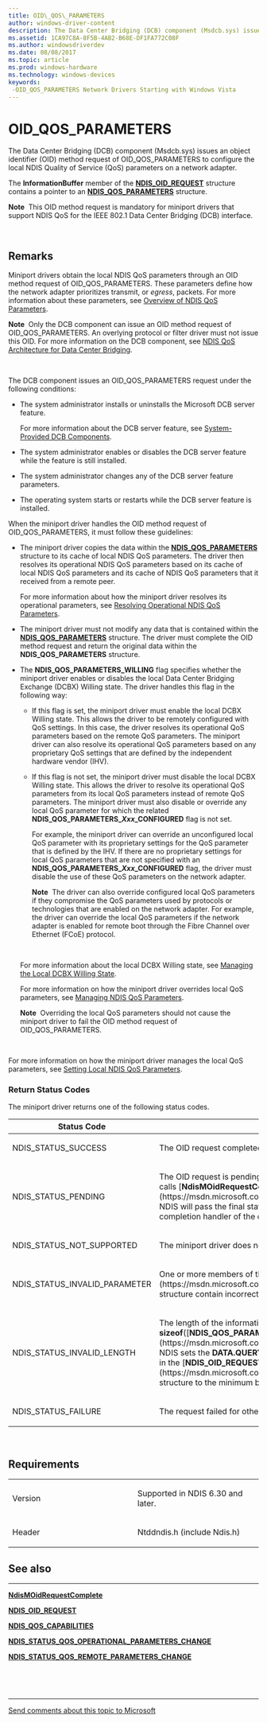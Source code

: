 ```yaml
---
title: OID\_QOS\_PARAMETERS
author: windows-driver-content
description: The Data Center Bridging (DCB) component (Msdcb.sys) issues an object identifier (OID) method request of OID\_QOS\_PARAMETERS to configure the local NDIS Quality of Service (QoS) parameters on a network adapter.
ms.assetid: 1CA97C8A-8F5B-4AB2-B68E-DF1FA772C08F
ms.author: windowsdriverdev
ms.date: 08/08/2017
ms.topic: article
ms.prod: windows-hardware
ms.technology: windows-devices
keywords: 
 -OID_QOS_PARAMETERS Network Drivers Starting with Windows Vista
---
```


# OID\_QOS\_PARAMETERS


The Data Center Bridging (DCB) component (Msdcb.sys) issues an object identifier (OID) method request of OID\_QOS\_PARAMETERS to configure the local NDIS Quality of Service (QoS) parameters on a network adapter.

The **InformationBuffer** member of the [**NDIS\_OID\_REQUEST**](https://msdn.microsoft.com/library/windows/hardware/ff566710) structure contains a pointer to an [**NDIS\_QOS\_PARAMETERS**](https://msdn.microsoft.com/library/windows/hardware/hh451640) structure.

**Note**  This OID method request is mandatory for miniport drivers that support NDIS QoS for the IEEE 802.1 Data Center Bridging (DCB) interface.

 

Remarks
-------

Miniport drivers obtain the local NDIS QoS parameters through an OID method request of OID\_QOS\_PARAMETERS. These parameters define how the network adapter prioritizes transmit, or *egress*, packets. For more information about these parameters, see [Overview of NDIS QoS Parameters](https://msdn.microsoft.com/library/windows/hardware/hh440130).

**Note**  Only the DCB component can issue an OID method request of OID\_QOS\_PARAMETERS. An overlying protocol or filter driver must not issue this OID. For more information on the DCB component, see [NDIS QoS Architecture for Data Center Bridging](https://msdn.microsoft.com/library/windows/hardware/hh451627).

 

The DCB component issues an OID\_QOS\_PARAMETERS request under the following conditions:

-   The system administrator installs or uninstalls the Microsoft DCB server feature.

    For more information about the DCB server feature, see [System-Provided DCB Components](https://msdn.microsoft.com/library/windows/hardware/hh440259).

-   The system administrator enables or disables the DCB server feature while the feature is still installed.

-   The system administrator changes any of the DCB server feature parameters.

-   The operating system starts or restarts while the DCB server feature is installed.

When the miniport driver handles the OID method request of OID\_QOS\_PARAMETERS, it must follow these guidelines:

-   The miniport driver copies the data within the [**NDIS\_QOS\_PARAMETERS**](https://msdn.microsoft.com/library/windows/hardware/hh451640) structure to its cache of local NDIS QoS parameters. The driver then resolves its operational NDIS QoS parameters based on its cache of local NDIS QoS parameters and its cache of NDIS QoS parameters that it received from a remote peer.

    For more information about how the miniport driver resolves its operational parameters, see [Resolving Operational NDIS QoS Parameters](https://msdn.microsoft.com/library/windows/hardware/hh440220).

-   The miniport driver must not modify any data that is contained within the [**NDIS\_QOS\_PARAMETERS**](https://msdn.microsoft.com/library/windows/hardware/hh451640) structure. The driver must complete the OID method request and return the original data within the **NDIS\_QOS\_PARAMETERS** structure.

-   The **NDIS\_QOS\_PARAMETERS\_WILLING** flag specifies whether the miniport driver enables or disables the local Data Center Bridging Exchange (DCBX) Willing state. The driver handles this flag in the following way:

    -   If this flag is set, the miniport driver must enable the local DCBX Willing state. This allows the driver to be remotely configured with QoS settings. In this case, the driver resolves its operational QoS parameters based on the remote QoS parameters. The miniport driver can also resolve its operational QoS parameters based on any proprietary QoS settings that are defined by the independent hardware vendor (IHV).

    -   If this flag is not set, the miniport driver must disable the local DCBX Willing state. This allows the driver to resolve its operational QoS parameters from its local QoS parameters instead of remote QoS parameters. The miniport driver must also disable or override any local QoS parameter for which the related **NDIS\_QOS\_PARAMETERS\_*Xxx*\_CONFIGURED** flag is not set.

        For example, the miniport driver can override an unconfigured local QoS parameter with its proprietary settings for the QoS parameter that is defined by the IHV. If there are no proprietary settings for local QoS parameters that are not specified with an **NDIS\_QOS\_PARAMETERS\_*Xxx*\_CONFIGURED** flag, the driver must disable the use of these QoS parameters on the network adapter.

        **Note**  The driver can also override configured local QoS parameters if they compromise the QoS parameters used by protocols or technologies that are enabled on the network adapter. For example, the driver can override the local QoS parameters if the network adapter is enabled for remote boot through the Fibre Channel over Ethernet (FCoE) protocol.

         

    For more information about the local DCBX Willing state, see [Managing the Local DCBX Willing State](https://msdn.microsoft.com/library/windows/hardware/hh706282).

    For more information on how the miniport driver overrides local QoS parameters, see [Managing NDIS QoS Parameters](https://msdn.microsoft.com/library/windows/hardware/hh464015).

    **Note**  Overriding the local QoS parameters should not cause the miniport driver to fail the OID method request of OID\_QOS\_PARAMETERS.

     

For more information on how the miniport driver manages the local QoS parameters, see [Setting Local NDIS QoS Parameters](https://msdn.microsoft.com/library/windows/hardware/hh440225).

### Return Status Codes

The miniport driver returns one of the following status codes.

<table>
<colgroup>
<col width="50%" />
<col width="50%" />
</colgroup>
<thead>
<tr class="header">
<th>Status Code</th>
<th>Description</th>
</tr>
</thead>
<tbody>
<tr class="odd">
<td><p>NDIS_STATUS_SUCCESS</p></td>
<td><p>The OID request completed successfully.</p></td>
</tr>
<tr class="even">
<td><p>NDIS_STATUS_PENDING</p></td>
<td><p>The OID request is pending completion. When the miniport driver calls [<strong>NdisMOidRequestComplete</strong>](https://msdn.microsoft.com/library/windows/hardware/ff563622), NDIS will pass the final status code and results to the OID request completion handler of the caller after the request is completed.</p></td>
</tr>
<tr class="odd">
<td><p>NDIS_STATUS_NOT_SUPPORTED</p></td>
<td><p>The miniport driver does not support the NDIS QoS interface.</p></td>
</tr>
<tr class="even">
<td><p>NDIS_STATUS_INVALID_PARAMETER</p></td>
<td><p>One or more members of the [<strong>NDIS_QOS_PARAMETERS</strong>](https://msdn.microsoft.com/library/windows/hardware/hh451640) structure contain incorrect values.</p></td>
</tr>
<tr class="odd">
<td><p>NDIS_STATUS_INVALID_LENGTH</p></td>
<td><p>The length of the information buffer is less than <strong>sizeof</strong>([<strong>NDIS_QOS_PARAMETERS</strong>](https://msdn.microsoft.com/library/windows/hardware/hh451640)). NDIS sets the <strong>DATA.QUERY_INFORMATION.BytesNeeded</strong> member in the [<strong>NDIS_OID_REQUEST</strong>](https://msdn.microsoft.com/library/windows/hardware/ff566710) structure to the minimum buffer size that is required.</p></td>
</tr>
<tr class="even">
<td><p>NDIS_STATUS_FAILURE</p></td>
<td><p>The request failed for other reasons.</p></td>
</tr>
</tbody>
</table>

 

Requirements
------------

<table>
<colgroup>
<col width="50%" />
<col width="50%" />
</colgroup>
<tbody>
<tr class="odd">
<td><p>Version</p></td>
<td><p>Supported in NDIS 6.30 and later.</p></td>
</tr>
<tr class="even">
<td><p>Header</p></td>
<td>Ntddndis.h (include Ndis.h)</td>
</tr>
</tbody>
</table>

## See also


****
[**NdisMOidRequestComplete**](https://msdn.microsoft.com/library/windows/hardware/ff563622)

[**NDIS\_OID\_REQUEST**](https://msdn.microsoft.com/library/windows/hardware/ff566710)

[**NDIS\_QOS\_CAPABILITIES**](https://msdn.microsoft.com/library/windows/hardware/hh451629)

[**NDIS\_STATUS\_QOS\_OPERATIONAL\_PARAMETERS\_CHANGE**](https://msdn.microsoft.com/library/windows/hardware/hh439810)

[**NDIS\_STATUS\_QOS\_REMOTE\_PARAMETERS\_CHANGE**](https://msdn.microsoft.com/library/windows/hardware/hh439812)

 

 


--------------------
[Send comments about this topic to Microsoft](mailto:wsddocfb@microsoft.com?subject=Documentation%20feedback%20%5Bnetvista\netvista%5D:%20OID_QOS_PARAMETERS%20%20RELEASE:%20%288/8/2017%29&body=%0A%0APRIVACY%20STATEMENT%0A%0AWe%20use%20your%20feedback%20to%20improve%20the%20documentation.%20We%20don't%20use%20your%20email%20address%20for%20any%20other%20purpose,%20and%20we'll%20remove%20your%20email%20address%20from%20our%20system%20after%20the%20issue%20that%20you're%20reporting%20is%20fixed.%20While%20we're%20working%20to%20fix%20this%20issue,%20we%20might%20send%20you%20an%20email%20message%20to%20ask%20for%20more%20info.%20Later,%20we%20might%20also%20send%20you%20an%20email%20message%20to%20let%20you%20know%20that%20we've%20addressed%20your%20feedback.%0A%0AFor%20more%20info%20about%20Microsoft's%20privacy%20policy,%20see%20http://privacy.microsoft.com/default.aspx. "Send comments about this topic to Microsoft")


